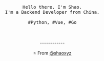 <p align="center">
  <br>
  <br>
  <br>
  <samp>Hello there. I'm Shao.<br> I'm a Backend Developer from China.<br><br>#Python, #Vue, #Go</samp>
  <br>
  <br>
  <br>
</p>
<p align="center">------------</p>
<p align="center">⭐️ From <a href="https://github.com/shaoxyz">@shaoxyz</a></p>
